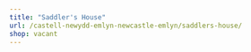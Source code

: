 ```yaml
---
title: "Saddler's House"
url: /castell-newydd-emlyn-newcastle-emlyn/saddlers-house/
shop: vacant
---
```

